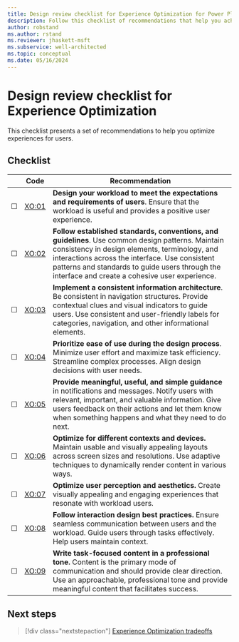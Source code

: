 ```yaml
---
title: Design review checklist for Experience Optimization for Power Platform workloads
description: Follow this checklist of recommendations that help you achieve an Experience Optimization approach in your Power Platform workload team.
author: robstand
ms.author: rstand
ms.reviewer: jhaskett-msft
ms.subservice: well-architected
ms.topic: conceptual
ms.date: 05/16/2024
---
```


# Design review checklist for Experience Optimization

This checklist presents a set of recommendations to help you optimize experiences for users.

## Checklist

|&nbsp;| Code | Recommendation |
|-|-|-|
| &#9744; | [XO:01](user-centered-design.md) | **Design your workload to meet the expectations and requirements of users**. Ensure that the workload is useful and provides a positive user experience. |
| &#9744; | [XO:02](design-standards.md) | **Follow established standards, conventions, and guidelines**. Use common design patterns. Maintain consistency in design elements, terminology, and interactions across the interface. Use consistent patterns and standards to guide users through the interface and create a cohesive user experience. |
| &#9744; | [XO:03](information-architecture.md) | **Implement a consistent information architecture**. Be consistent in navigation structures. Provide contextual clues and visual indicators to guide users. Use consistent and user-friendly labels for categories, navigation, and other informational elements. |
| &#9744; | [XO:04](usability.md) | **Prioritize ease of use during the design process**. Minimize user effort and maximize task efficiency. Streamline complex processes. Align design decisions with user needs. |
| &#9744; | [XO:05](feedback-guidance.md) | **Provide meaningful, useful, and simple guidance** in notifications and messages. Notify users with relevant, important, and valuable information. Give users feedback on their actions and let them know when something happens and what they need to do next. |
| &#9744; | [XO:06](layout.md) | **Optimize for different contexts and devices.** Maintain usable and visually appealing layouts across screen sizes and resolutions. Use adaptive techniques to dynamically render content in various ways. |
| &#9744; | [XO:07](visual-design.md) | **Optimize user perception and aesthetics.** Create visually appealing and engaging experiences that resonate with workload users. |
| &#9744; | [XO:08](interaction-design.md) | **Follow interaction design best practices.** Ensure seamless communication between users and the workload. Guide users through tasks effectively. Help users maintain context. |
| &#9744; | [XO:09](user-interface-content.md) | **Write task-focused content in a professional tone.** Content is the primary mode of communication and should provide clear direction. Use an approachable, professional tone and provide meaningful content that facilitates success. |

## Next steps

> [!div class="nextstepaction"]
> [Experience Optimization tradeoffs](tradeoffs.md)
